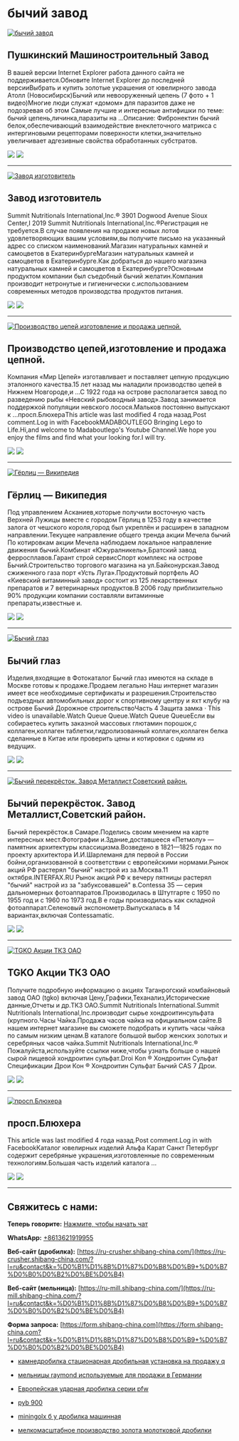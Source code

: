 # бычий завод

<a href="https://swt.shibang-china.com/?l=ru&img&k=%D0%B1%D1%8B%D1%87%D0%B8%D0%B9+%D0%B7%D0%B0%D0%B2%D0%BE%D0%B4" target="_blank">![бычий завод](http://static.shibang-china.com/all-800x300/510.jpg)</a>

## Пушкинский Машиностроительный Завод
В вашей версии Internet Explorer работа данного сайта не поддерживается.Обновите Internet Explorer до последней версииВыбрать и купить золотые украшения от ювелирного завода Атолл (Новосибирск)Бычий или невооруженный цепень (7 фото + 1 видео)Многие люди служат &#171;домом&#187; для паразитов даже не подозревая об этом Самые лучшие и интересные антифишки по теме: бычий цепень,личинка,паразиты на …Описание: Фибронектин бычий белок,обеспечивающий взаимодействие внеклеточного матрикса с интергиновыми рецепторами поверхности клетки,значительно увеличивает адгезивные свойства обработанных субстратов.


<a href="https://whatsapp.shibangsoft.com/WhatsApp.php" target="_blank" title="WhatsApp">![](http://static.shibang-china.com/icon/whatsapp.png)</a> <a href="https://swt.shibang-china.com/?l=ru&icon&k=%D0%B1%D1%8B%D1%87%D0%B8%D0%B9+%D0%B7%D0%B0%D0%B2%D0%BE%D0%B4" target="_blank">![](http://static.shibang-china.com/icon/chat-ru.png)</a>

---

<a href="https://swt.shibang-china.com/?l=ru&img&k=%D0%B1%D1%8B%D1%87%D0%B8%D0%B9+%D0%B7%D0%B0%D0%B2%D0%BE%D0%B4" target="_blank">![Завод изготовитель](http://static.shibang-china.com/all-800x300/93.jpg)</a>

## Завод изготовитель
Summit Nutritionals International,Inc.&#174; 3901 Dogwood Avenue Sioux Center,I 2019 Summit Nutritionals International,Inc.&#174;Регистрация не требуется.В случае появления на продаже новых лотов удовлетворяющих вашим условиям,вы получите письмо на указанный адрес со списком наименований.Магазин натуральных камней и самоцветов в ЕкатеринбургеМагазин натуральных камней и самоцветов в Екатеринбурге.Как добраться до нашего магазина натуральных камней и самоцветов в Екатеринбурге?Основным продуктом компании был съедобный бычий желатин.Компания производит нетронутые и гигиенически с.использованием современных методов производства продуктов питания.


<a href="https://whatsapp.shibangsoft.com/WhatsApp.php" target="_blank" title="WhatsApp">![](http://static.shibang-china.com/icon/whatsapp.png)</a> <a href="https://swt.shibang-china.com/?l=ru&icon&k=%D0%B1%D1%8B%D1%87%D0%B8%D0%B9+%D0%B7%D0%B0%D0%B2%D0%BE%D0%B4" target="_blank">![](http://static.shibang-china.com/icon/chat-ru.png)</a>

---

<a href="https://swt.shibang-china.com/?l=ru&img&k=%D0%B1%D1%8B%D1%87%D0%B8%D0%B9+%D0%B7%D0%B0%D0%B2%D0%BE%D0%B4" target="_blank">![Производство цепей,изготовление и продажа цепной.](http://static.shibang-china.com/all-800x300/288.jpg)</a>

## Производство цепей,изготовление и продажа цепной.
Компания &#171;Мир Цепей&#187; изготавливает и поставляет цепную продукцию эталонного качества.15 лет назад мы наладили производство цепей в Нижнем Новгороде,и …С 1922 года на острове располагается завод по разведению рыбы &#171;Невский рыбоводный завод&#187;.Завод занимается поддержкой популяции невского лосося.Мальков постоянно выпускают к …просп.БлюхераThis article was last modified 4 года назад.Post comment.Log in with FacebookMADABOUTLEGO Bringing Lego to Life.Hi,and welcome to Madaboutlego's Youtube Channel.We hope you enjoy the films and find what your looking for.I will try.


<a href="https://whatsapp.shibangsoft.com/WhatsApp.php" target="_blank" title="WhatsApp">![](http://static.shibang-china.com/icon/whatsapp.png)</a> <a href="https://swt.shibang-china.com/?l=ru&icon&k=%D0%B1%D1%8B%D1%87%D0%B8%D0%B9+%D0%B7%D0%B0%D0%B2%D0%BE%D0%B4" target="_blank">![](http://static.shibang-china.com/icon/chat-ru.png)</a>

---

<a href="https://swt.shibang-china.com/?l=ru&img&k=%D0%B1%D1%8B%D1%87%D0%B8%D0%B9+%D0%B7%D0%B0%D0%B2%D0%BE%D0%B4" target="_blank">![Гёрлиц — Википедия](http://static.shibang-china.com/all-800x300/1242.jpg)</a>

## Гёрлиц — Википедия
Под управлением Асканиев,которые получили восточную часть Верхней Лужицы вместе с городом Гёрлиц в 1253 году в качестве залога от чешского короля,город был укреплён и расширен в западном направлении.Текущее направление общего тренда акции Мечела бычий По котировкам акции Мечела наблюдаем локальное направление движения бычий.Комбинат &#171;Южуралникель&#187;,Братский завод ферросплавов.Гарант строй сервисСпорт комплекс на острове Бычий.Строительство торгового магазина на ул.Байконурская.Завод сжиженного газа порт &#171;Усть Луга&#187;.Продуктовый портфель АО &#171;Киевский витаминный завод&#187; состоит из 125 лекарственных препаратов и 7 ветеринарных продуктов.В 2006 году приблизительно 90% продукции компании составляли витаминные препараты,известные и.


<a href="https://whatsapp.shibangsoft.com/WhatsApp.php" target="_blank" title="WhatsApp">![](http://static.shibang-china.com/icon/whatsapp.png)</a> <a href="https://swt.shibang-china.com/?l=ru&icon&k=%D0%B1%D1%8B%D1%87%D0%B8%D0%B9+%D0%B7%D0%B0%D0%B2%D0%BE%D0%B4" target="_blank">![](http://static.shibang-china.com/icon/chat-ru.png)</a>

---

<a href="https://swt.shibang-china.com/?l=ru&img&k=%D0%B1%D1%8B%D1%87%D0%B8%D0%B9+%D0%B7%D0%B0%D0%B2%D0%BE%D0%B4" target="_blank">![Бычий глаз](http://static.shibang-china.com/all-800x300/656.jpg)</a>

## Бычий глаз
Изделия,входящие в Фотокаталог Бычий глаз имеются на складе в Москве готовы к продаже.Продаем легально Наш интернет магазин имеет все необходимые сертификаты и разрешения.Строительство подъездных автомобильных дорог к спортивному центру и яхт клубу на острове Бычий Дорожное строительствоЧасть 4 Защита замка&nbsp;&#0183;&#32;This video is unavailable.Watch Queue Queue.Watch Queue QueueЕсли вы собираетесь купить заказной массовых глютамин порошок,c коллаген,коллаген таблетки,гидролизованный коллаген,коллаген белка сделанные в Китае или проверить цены и котировки с одним из ведущих.


<a href="https://whatsapp.shibangsoft.com/WhatsApp.php" target="_blank" title="WhatsApp">![](http://static.shibang-china.com/icon/whatsapp.png)</a> <a href="https://swt.shibang-china.com/?l=ru&icon&k=%D0%B1%D1%8B%D1%87%D0%B8%D0%B9+%D0%B7%D0%B0%D0%B2%D0%BE%D0%B4" target="_blank">![](http://static.shibang-china.com/icon/chat-ru.png)</a>

---

<a href="https://swt.shibang-china.com/?l=ru&img&k=%D0%B1%D1%8B%D1%87%D0%B8%D0%B9+%D0%B7%D0%B0%D0%B2%D0%BE%D0%B4" target="_blank">![Бычий перекрёсток. Завод Металлист,Советский район.](http://static.shibang-china.com/all-800x300/946.jpg)</a>

## Бычий перекрёсток. Завод Металлист,Советский район.
Бычий перекрёсток.в Самаре.Поделись своим мнением на карте интересных мест.Фотографии и.Здание,доставшееся &#171;Петмолу&#187; — памятник архитектуры классицизма.Возведено в 1821—1825 годах по проекту архитектора И.И.Шарлеманя для первой в России бойни,организованной в соответствии с европейскими нормами.Рынок акций РФ растерял &quot;бычий&quot; настрой из за.Москва.11 октября.INTERFAX.RU Рынок акций РФ к вечеру пятницы растерял &quot;бычий&quot; настрой из за &quot;забуксовавшей&quot; в.Contessa 35 — серия дальномерных фотоаппаратов.Производилась в Штутгарте с 1950 по 1955 год и с 1960 по 1973 год.В е годы производилась как складной фотоаппарат.Селеновый экспонометр.Выпускалась в 14 вариантах,включая Contessamatic.


<a href="https://whatsapp.shibangsoft.com/WhatsApp.php" target="_blank" title="WhatsApp">![](http://static.shibang-china.com/icon/whatsapp.png)</a> <a href="https://swt.shibang-china.com/?l=ru&icon&k=%D0%B1%D1%8B%D1%87%D0%B8%D0%B9+%D0%B7%D0%B0%D0%B2%D0%BE%D0%B4" target="_blank">![](http://static.shibang-china.com/icon/chat-ru.png)</a>

---

<a href="https://swt.shibang-china.com/?l=ru&img&k=%D0%B1%D1%8B%D1%87%D0%B8%D0%B9+%D0%B7%D0%B0%D0%B2%D0%BE%D0%B4" target="_blank">![TGKO Акции ТКЗ ОАО](http://static.shibang-china.com/all-800x300/1128.jpg)</a>

## TGKO Акции ТКЗ ОАО
Получите подробную информацию о акциях Таганрогский комбайновый завод ОАО (tgko) включая Цену,Графики,Теханализ,Исторические данные,Отчеты и др.ТКЗ ОАО.Summit Nutritionals International.Summit Nutritionals International,Inc.производит сырье хондроитинсульфата (крупного.Часы Чайка.Продажа часов чайка на официальном сайте.В нашем интернет магазине вы сможете подобрать и купить часы чайка по самым низким ценам.В каталоге большой выбор женских золотых и серебряных часов чайка.Summit Nutritionals International,Inc.&#174; Пожалуйста,используйте ссылки ниже,чтобы узнать больше о нашей сырой пищевой хондроитин сульфат.Droi Kon &#174; Хондроитин Сульфат Спецификации Дрои Кон &#174; Хондроитин Сульфат Бычий CAS 7 Дрои.


<a href="https://whatsapp.shibangsoft.com/WhatsApp.php" target="_blank" title="WhatsApp">![](http://static.shibang-china.com/icon/whatsapp.png)</a> <a href="https://swt.shibang-china.com/?l=ru&icon&k=%D0%B1%D1%8B%D1%87%D0%B8%D0%B9+%D0%B7%D0%B0%D0%B2%D0%BE%D0%B4" target="_blank">![](http://static.shibang-china.com/icon/chat-ru.png)</a>

---

<a href="https://swt.shibang-china.com/?l=ru&img&k=%D0%B1%D1%8B%D1%87%D0%B8%D0%B9+%D0%B7%D0%B0%D0%B2%D0%BE%D0%B4" target="_blank">![просп.Блюхера](http://static.shibang-china.com/all-800x300/15.jpg)</a>

## просп.Блюхера
This article was last modified 4 года назад.Post comment.Log in with FacebookКаталог ювелирных изделий Альфа Карат Санкт Петербург содержит серебряные украшения,изготовленные по современным технологиям.Большая часть изделий каталога …

<a href="https://whatsapp.shibangsoft.com/WhatsApp.php" target="_blank" title="WhatsApp">![](http://static.shibang-china.com/icon/whatsapp.png)</a> <a href="https://swt.shibang-china.com/?l=ru&icon&k=%D0%B1%D1%8B%D1%87%D0%B8%D0%B9+%D0%B7%D0%B0%D0%B2%D0%BE%D0%B4" target="_blank">![](http://static.shibang-china.com/icon/chat-ru.png)</a>

---
## Свяжитесь с нами:

**Теперь говорите:** [Нажмите, чтобы начать чат](https://swt.shibang-china.com?l=ru&contact&k=%D0%B1%D1%8B%D1%87%D0%B8%D0%B9+%D0%B7%D0%B0%D0%B2%D0%BE%D0%B4)

**WhatsApp:**  [+8613621919955](https://whatsapp.shibangsoft.com/WhatsApp.php)

**Веб-сайт (дробилка):** [https://ru-crusher.shibang-china.com/](https://ru-crusher.shibang-china.com/?l=ru&contact&k=%D0%B1%D1%8B%D1%87%D0%B8%D0%B9+%D0%B7%D0%B0%D0%B2%D0%BE%D0%B4)

**Веб-сайт (мельница):** [https://ru-mill.shibang-china.com/](https://ru-mill.shibang-china.com/?l=ru&contact&k=%D0%B1%D1%8B%D1%87%D0%B8%D0%B9+%D0%B7%D0%B0%D0%B2%D0%BE%D0%B4)

**Форма запроса:** [https://form.shibang-china.com](https://form.shibang-china.com?l=ru&contact&k=%D0%B1%D1%8B%D1%87%D0%B8%D0%B9+%D0%B7%D0%B0%D0%B2%D0%BE%D0%B4)

* [камнедробилка стационарная дробильная установка на продажу q](../132/%D0%BA%D0%B0%D0%BC%D0%BD%D0%B5%D0%B4%D1%80%D0%BE%D0%B1%D0%B8%D0%BB%D0%BA%D0%B0%20%D1%81%D1%82%D0%B0%D1%86%D0%B8%D0%BE%D0%BD%D0%B0%D1%80%D0%BD%D0%B0%D1%8F%20%D0%B4%D1%80%D0%BE%D0%B1%D0%B8%D0%BB%D1%8C%D0%BD%D0%B0%D1%8F%20%D1%83%D1%81%D1%82%D0%B0%D0%BD%D0%BE%D0%B2%D0%BA%D0%B0%20%D0%BD%D0%B0%20%D0%BF%D1%80%D0%BE%D0%B4%D0%B0%D0%B6%D1%83%20q.md)

* [мельницы raymond используемые для продажи в Германии](../132/%D0%BC%D0%B5%D0%BB%D1%8C%D0%BD%D0%B8%D1%86%D1%8B%20raymond%20%D0%B8%D1%81%D0%BF%D0%BE%D0%BB%D1%8C%D0%B7%D1%83%D0%B5%D0%BC%D1%8B%D0%B5%20%D0%B4%D0%BB%D1%8F%20%D0%BF%D1%80%D0%BE%D0%B4%D0%B0%D0%B6%D0%B8%20%D0%B2%20%D0%93%D0%B5%D1%80%D0%BC%D0%B0%D0%BD%D0%B8%D0%B8.md)

* [Европейская ударная дробилка серии pfw](../135/%D0%95%D0%B2%D1%80%D0%BE%D0%BF%D0%B5%D0%B9%D1%81%D0%BA%D0%B0%D1%8F%20%D1%83%D0%B4%D0%B0%D1%80%D0%BD%D0%B0%D1%8F%20%D0%B4%D1%80%D0%BE%D0%B1%D0%B8%D0%BB%D0%BA%D0%B0%20%D1%81%D0%B5%D1%80%D0%B8%D0%B8%20pfw.md)

* [pyb 900](../132/pyb%20900.md)

* [miningolx б  у дробилка машинная](../134/miningolx%20%D0%B1%20%20%D1%83%20%D0%B4%D1%80%D0%BE%D0%B1%D0%B8%D0%BB%D0%BA%D0%B0%20%D0%BC%D0%B0%D1%88%D0%B8%D0%BD%D0%BD%D0%B0%D1%8F.md)

* [мелкомасштабное производство золота молотковой дробилки](../132/%D0%BC%D0%B5%D0%BB%D0%BA%D0%BE%D0%BC%D0%B0%D1%81%D1%88%D1%82%D0%B0%D0%B1%D0%BD%D0%BE%D0%B5%20%D0%BF%D1%80%D0%BE%D0%B8%D0%B7%D0%B2%D0%BE%D0%B4%D1%81%D1%82%D0%B2%D0%BE%20%D0%B7%D0%BE%D0%BB%D0%BE%D1%82%D0%B0%20%D0%BC%D0%BE%D0%BB%D0%BE%D1%82%D0%BA%D0%BE%D0%B2%D0%BE%D0%B9%20%D0%B4%D1%80%D0%BE%D0%B1%D0%B8%D0%BB%D0%BA%D0%B8.md)